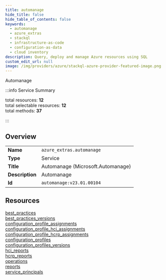 ```yaml
---
title: automanage
hide_title: false
hide_table_of_contents: false
keywords:
  - automanage
  - azure_extras
  - stackql
  - infrastructure-as-code
  - configuration-as-data
  - cloud inventory
description: Query, deploy and manage Azure resources using SQL
custom_edit_url: null
image: /img/providers/azure/stackql-azure-provider-featured-image.png
---
```

Automanage  
    
:::info Service Summary

<div class="row">
<div class="providerDocColumn">
<span>total resources:&nbsp;<b>12</b></span><br />
<span>total selectable resources:&nbsp;<b>12</b></span><br />
<span>total methods:&nbsp;<b>37</b></span><br />
</div>
</div>

:::

## Overview
<table><tbody>
<tr><td><b>Name</b></td><td><code>azure_extras.automanage</code></td></tr>
<tr><td><b>Type</b></td><td>Service</td></tr>
<tr><td><b>Title</b></td><td>Automanage (Microsoft.Automanage)</td></tr>
<tr><td><b>Description</b></td><td>Automanage</td></tr>
<tr><td><b>Id</b></td><td><code>automanage:v23.01.00104</code></td></tr>
</tbody></table>

## Resources
<div class="row">
<div class="providerDocColumn">
<a href="/providers/azure_extras/automanage/best_practices/">best_practices</a><br />
<a href="/providers/azure_extras/automanage/best_practices_versions/">best_practices_versions</a><br />
<a href="/providers/azure_extras/automanage/configuration_profile_assignments/">configuration_profile_assignments</a><br />
<a href="/providers/azure_extras/automanage/configuration_profile_hci_assignments/">configuration_profile_hci_assignments</a><br />
<a href="/providers/azure_extras/automanage/configuration_profile_hcrp_assignments/">configuration_profile_hcrp_assignments</a><br />
<a href="/providers/azure_extras/automanage/configuration_profiles/">configuration_profiles</a><br />
</div>
<div class="providerDocColumn">
<a href="/providers/azure_extras/automanage/configuration_profiles_versions/">configuration_profiles_versions</a><br />
<a href="/providers/azure_extras/automanage/hci_reports/">hci_reports</a><br />
<a href="/providers/azure_extras/automanage/hcrp_reports/">hcrp_reports</a><br />
<a href="/providers/azure_extras/automanage/operations/">operations</a><br />
<a href="/providers/azure_extras/automanage/reports/">reports</a><br />
<a href="/providers/azure_extras/automanage/service_principals/">service_principals</a><br />
</div>
</div>
